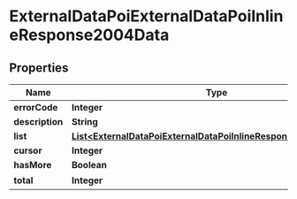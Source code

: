 # ExternalDataPoiExternalDataPoiInlineResponse2004Data

## Properties
Name | Type | Description | Notes
------------ | ------------- | ------------- | -------------
**errorCode** | **Integer** |  | 
**description** | **String** |  | 
**list** | [**List&lt;ExternalDataPoiExternalDataPoiInlineResponse2004DataList&gt;**](ExternalDataPoiExternalDataPoiInlineResponse2004DataList.md) |  |  [optional]
**cursor** | **Integer** |  |  [optional]
**hasMore** | **Boolean** |  |  [optional]
**total** | **Integer** | 总量 |  [optional]
